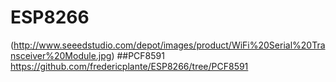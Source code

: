 # ESP8266
(http://www.seeedstudio.com/depot/images/product/WiFi%20Serial%20Transceiver%20Module.jpg)
##PCF8591 
https://github.com/fredericplante/ESP8266/tree/PCF8591
